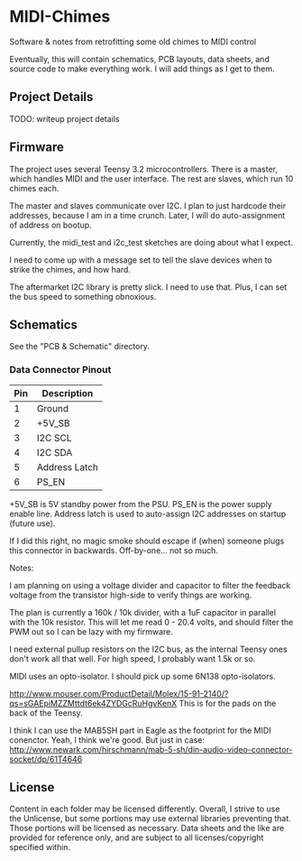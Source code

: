 # MIDI-Chimes
Software &amp; notes from retrofitting some old chimes to MIDI control

Eventually, this will contain schematics, PCB layouts, data sheets, and source
code to make everything work. I will add things as I get to them.

## Project Details

TODO: writeup project details

## Firmware

The project uses several Teensy 3.2 microcontrollers. There is a master, which
handles MIDI and the user interface. The rest are slaves, which run 10 chimes
each.

The master and slaves communicate over I2C. I plan to just hardcode their
addresses, because I am in a time crunch. Later, I will do auto-assignment of
address on bootup.

Currently, the midi_test and i2c_test sketches are doing about what I expect.

I need to come up with a message set to tell the slave devices when to strike
the chimes, and how hard.

The aftermarket I2C library is pretty slick. I need to use that. Plus, I can set
the bus speed to something obnoxious.

## Schematics

See the "PCB & Schematic" directory.

### Data Connector Pinout

| Pin |  Description  |
| --- | ------------- |
|   1 | Ground        |
|   2 | +5V_SB        |
|   3 | I2C SCL       |
|   4 | I2C SDA       |
|   5 | Address Latch |
|   6 | PS_EN         |

+5V_SB is 5V standby power from the PSU.
PS_EN is the power supply enable line.
Address latch is used to auto-assign I2C addresses on startup (future use).

If I did this right, no magic smoke should escape if (when) someone plugs this
connector in backwards. Off-by-one... not so much.

Notes:

I am planning on using a voltage divider and capacitor to filter the feedback
voltage from the transistor high-side to verify things are working.

The plan is currently a 160k / 10k divider, with a 1uF capacitor in parallel
with the 10k resistor. This will let me read 0 - 20.4 volts, and should filter
the PWM out so I can be lazy with my firmware.

I need external pullup resistors on the I2C bus, as the internal Teensy ones
don't work all that well. For high speed, I probably want 1.5k or so.

MIDI uses an opto-isolator. I should pick up some 6N138 opto-isolators.

http://www.mouser.com/ProductDetail/Molex/15-91-2140/?qs=sGAEpiMZZMttdt6ek4ZYDGcRuHgvKenX
    This is for the pads on the back of the Teensy.

I think I can use the MAB5SH part in Eagle as the footprint for the MIDI conenctor.
    Yeah, I think we're good. But just in case: http://www.newark.com/hirschmann/mab-5-sh/din-audio-video-connector-socket/dp/61T4646

## License

Content in each folder may be licensed differently. Overall, I strive to use the
Unlicense, but some portions may use external libraries preventing that. Those
portions will be licensed as necessary. Data sheets and the like are provided
for reference only, and are subject to all licenses/copyright specified within.
